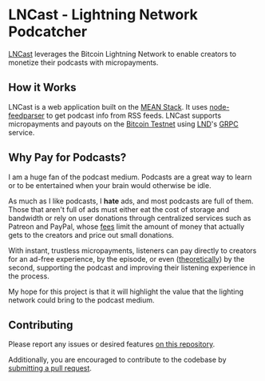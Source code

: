 # LNCast - Lightning Network Podcatcher

[LNCast](https://lncast.com) leverages the Bitcoin Lightning Network to enable creators to monetize their podcasts with micropayments.

## How it Works

LNCast is a web application built on the [MEAN Stack](http://mean.io/). It uses [node-feedparser](https://github.com/danmactough/node-feedparser) to get podcast info from RSS feeds. LNCast supports micropayments and payouts on the [Bitcoin Testnet](https://en.bitcoin.it/wiki/Testnet) using [LND](https://github.com/lightningnetwork/lnd)'s [GRPC](https://grpc.io/) service.

## Why Pay for Podcasts?

I am a huge fan of the podcast medium. Podcasts are a great way to learn or to be entertained when your brain would otherwise be idle.

As much as I like podcasts, I **hate** ads, and most podcasts are full of them. Those that aren't full of ads must either eat the cost of storage and bandwidth or rely on user donations through centralized services such as Patreon and PayPal, whose [fees](https://patreon.zendesk.com/hc/en-us/articles/204606125-How-do-you-calculate-fees-) limit the amount of money that actually gets to the creators and price out small donations.

With instant, trustless micropayments, listeners can pay directly to creators for an ad-free experience, by the episode, or even ([theoretically](https://docs.google.com/presentation/d/16BK53bnfRVu_iHJKw2f82DRg6kk8061gxiJeKTCciKY/edit#slide=id.g2005d26133_0_17)) by the second, supporting the podcast and improving their listening experience in the process.

My hope for this project is that it will highlight the value that the lighting network could bring to the podcast medium.

## Contributing

Please report any issues or desired features [on this repository](https://github.com/djseeds/lncast/issues).

Additionally, you are encouraged to contribute to the codebase by [submitting a pull request](https://github.com/djseeds/lncast/pulls).
